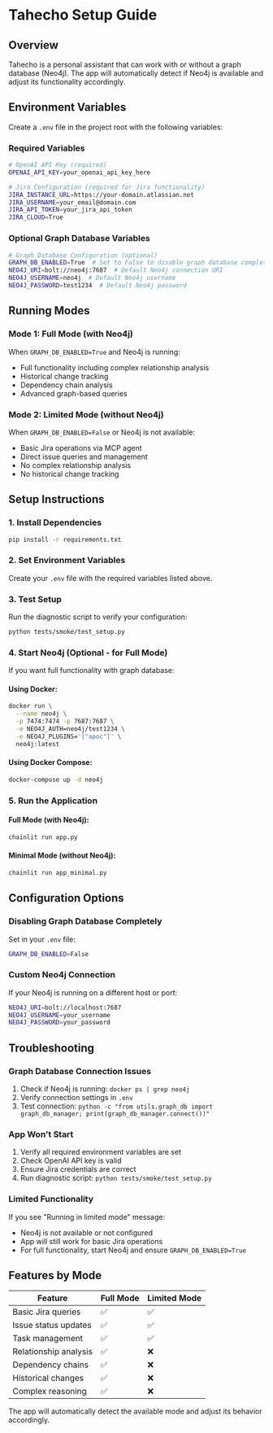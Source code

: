 # Tahecho Setup Guide

## Overview
Tahecho is a personal assistant that can work with or without a graph database (Neo4j). The app will automatically detect if Neo4j is available and adjust its functionality accordingly.

## Environment Variables

Create a `.env` file in the project root with the following variables:

### Required Variables
```bash
# OpenAI API Key (required)
OPENAI_API_KEY=your_openai_api_key_here

# Jira Configuration (required for Jira functionality)
JIRA_INSTANCE_URL=https://your-domain.atlassian.net
JIRA_USERNAME=your_email@domain.com
JIRA_API_TOKEN=your_jira_api_token
JIRA_CLOUD=True
```

### Optional Graph Database Variables
```bash
# Graph Database Configuration (optional)
GRAPH_DB_ENABLED=True  # Set to False to disable graph database completely
NEO4J_URI=bolt://neo4j:7687  # Default Neo4j connection URI
NEO4J_USERNAME=neo4j  # Default Neo4j username
NEO4J_PASSWORD=test1234  # Default Neo4j password
```

## Running Modes

### Mode 1: Full Mode (with Neo4j)
When `GRAPH_DB_ENABLED=True` and Neo4j is running:
- Full functionality including complex relationship analysis
- Historical change tracking
- Dependency chain analysis
- Advanced graph-based queries

### Mode 2: Limited Mode (without Neo4j)
When `GRAPH_DB_ENABLED=False` or Neo4j is not available:
- Basic Jira operations via MCP agent
- Direct issue queries and management
- No complex relationship analysis
- No historical change tracking

## Setup Instructions

### 1. Install Dependencies
```bash
pip install -r requirements.txt
```

### 2. Set Environment Variables
Create your `.env` file with the required variables listed above.

### 3. Test Setup
Run the diagnostic script to verify your configuration:
```bash
python tests/smoke/test_setup.py
```

### 4. Start Neo4j (Optional - for Full Mode)
If you want full functionality with graph database:

#### Using Docker:
```bash
docker run \
  --name neo4j \
  -p 7474:7474 -p 7687:7687 \
  -e NEO4J_AUTH=neo4j/test1234 \
  -e NEO4J_PLUGINS='["apoc"]' \
  neo4j:latest
```

#### Using Docker Compose:
```bash
docker-compose up -d neo4j
```

### 5. Run the Application

#### Full Mode (with Neo4j):
```bash
chainlit run app.py
```

#### Minimal Mode (without Neo4j):
```bash
chainlit run app_minimal.py
```

## Configuration Options

### Disabling Graph Database Completely
Set in your `.env` file:
```bash
GRAPH_DB_ENABLED=False
```

### Custom Neo4j Connection
If your Neo4j is running on a different host or port:
```bash
NEO4J_URI=bolt://localhost:7687
NEO4J_USERNAME=your_username
NEO4J_PASSWORD=your_password
```

## Troubleshooting

### Graph Database Connection Issues
1. Check if Neo4j is running: `docker ps | grep neo4j`
2. Verify connection settings in `.env`
3. Test connection: `python -c "from utils.graph_db import graph_db_manager; print(graph_db_manager.connect())"`

### App Won't Start
1. Verify all required environment variables are set
2. Check OpenAI API key is valid
3. Ensure Jira credentials are correct
4. Run diagnostic script: `python tests/smoke/test_setup.py`

### Limited Functionality
If you see "Running in limited mode" message:
- Neo4j is not available or not configured
- App will still work for basic Jira operations
- For full functionality, start Neo4j and ensure `GRAPH_DB_ENABLED=True`

## Features by Mode

| Feature | Full Mode | Limited Mode |
|---------|-----------|--------------|
| Basic Jira queries | ✅ | ✅ |
| Issue status updates | ✅ | ✅ |
| Task management | ✅ | ✅ |
| Relationship analysis | ✅ | ❌ |
| Dependency chains | ✅ | ❌ |
| Historical changes | ✅ | ❌ |
| Complex reasoning | ✅ | ❌ |

The app will automatically detect the available mode and adjust its behavior accordingly. 
